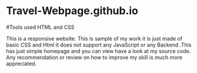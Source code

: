 # Travel-Webpage.github.io
#Tools used HTML and CSS

This is a responsive website. This is sample of my work it is just made of basic CSS and Html it does not support any JavaScript or any Backend .This has just simple homepage and you can view have  a look at my source code. Any recommendation or review on how to improve  my skill is much more appreciated.
